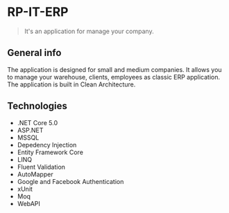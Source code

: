 # RP-IT-ERP

> It's an application for manage your company.

## General info

The application is designed for small and medium companies. It allows you to manage your warehouse, clients, employees as classic ERP application. The application is built in Clean Architecture.

## Technologies
- .NET Core 5.0
- ASP.NET
- MSSQL
- Depedency Injection
- Entity Framework Core
- LINQ
- Fluent Validation
- AutoMapper
- Google and Facebook Authentication
- xUnit
- Moq
- WebAPI


